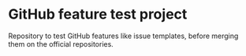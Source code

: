 # GitHub feature test project

Repository to test GitHub features like issue templates, before merging them on the official repositories.

